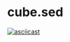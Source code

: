 cube.sed
========

[![asciicast](https://asciinema.org/a/5O12mzV6RnxPBXb6scftCoDMz.svg)](https://asciinema.org/a/5O12mzV6RnxPBXb6scftCoDMz)
